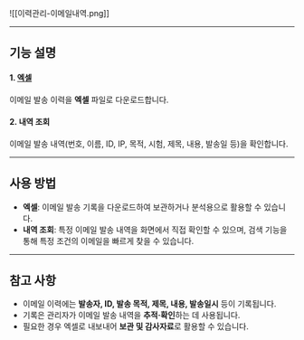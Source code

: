 ![[이력관리-이메일내역.png]]

---
## 기능 설명

#### 1. [엑셀](엑셀.md)  
이메일 발송 이력을 **엑셀** 파일로 다운로드합니다.

#### 2. 내역 조회  
이메일 발송 내역(번호, 이름, ID, IP, 목적, 시험, 제목, 내용, 발송일 등)을 확인합니다.

---

## 사용 방법
- **엑셀**: 이메일 발송 기록을 다운로드하여 보관하거나 분석용으로 활용할 수 있습니다.  
- **내역 조회**: 특정 이메일 발송 내역을 화면에서 직접 확인할 수 있으며, 검색 기능을 통해 특정 조건의 이메일을 빠르게 찾을 수 있습니다.  

---

## 참고 사항
- 이메일 이력에는 **발송자, ID, 발송 목적, 제목, 내용, 발송일시** 등이 기록됩니다.  
- 기록은 관리자가 이메일 발송 내역을 **추적·확인**하는 데 사용됩니다.  
- 필요한 경우 엑셀로 내보내어 **보관 및 감사자료**로 활용할 수 있습니다.  
